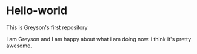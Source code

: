 # Hello-world
This is Greyson's first repository

I am Greyson and I am happy about what i am doing now.
i think it's pretty awesome.
